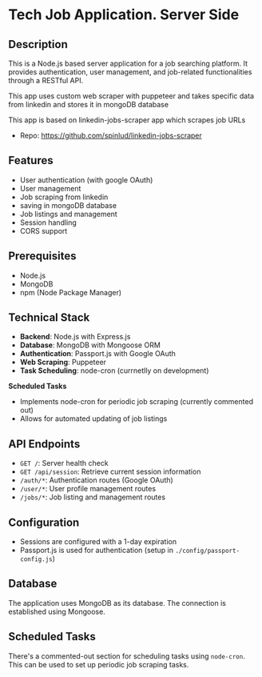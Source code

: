 # Tech Job Application. Server Side

## Description

This is a Node.js based server application for a job searching platform. It provides authentication, user management, and job-related functionalities through a RESTful API.

This app uses custom web scraper with puppeteer and takes specific data from linkedin and stores it in mongoDB database

This app is based on linkedin-jobs-scraper app which scrapes job URLs

- Repo: https://github.com/spinlud/linkedin-jobs-scraper

## Features

- User authentication (with google OAuth)
- User management
- Job scraping from linkedin
- saving in mongoDB database
- Job listings and management
- Session handling
- CORS support

## Prerequisites

- Node.js
- MongoDB
- npm (Node Package Manager)

## Technical Stack

- **Backend**: Node.js with Express.js
- **Database**: MongoDB with Mongoose ORM
- **Authentication**: Passport.js with Google OAuth
- **Web Scraping**: Puppeteer
- **Task Scheduling**: node-cron (currnetlly on development)

**Scheduled Tasks**

- Implements node-cron for periodic job scraping (currently commented out)
- Allows for automated updating of job listings

## API Endpoints

- `GET /`: Server health check
- `GET /api/session`: Retrieve current session information
- `/auth/*`: Authentication routes (Google OAuth)
- `/user/*`: User profile management routes
- `/jobs/*`: Job listing and management routes

## Configuration

- Sessions are configured with a 1-day expiration
- Passport.js is used for authentication (setup in `./config/passport-config.js`)

## Database

The application uses MongoDB as its database. The connection is established using Mongoose.

## Scheduled Tasks

There's a commented-out section for scheduling tasks using `node-cron`. This can be used to set up periodic job scraping tasks.
